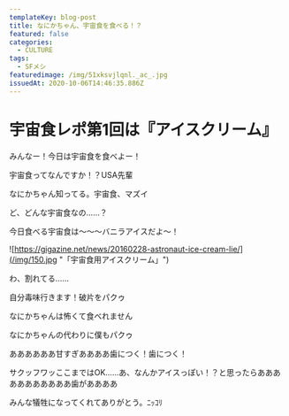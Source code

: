 ```yaml
---
templateKey: blog-post
title: なにかちゃん、宇宙食を食べる！？
featured: false
categories:
  - CULTURE
tags:
  - SFメシ
featuredimage: /img/51xksvjlqnl._ac_.jpg
issuedAt: 2020-10-06T14:46:35.886Z
---
```

# 宇宙食レポ第1回は『アイスクリーム』

<div class="talk-left">
  <div class="usa"></div>
  <div class="serif">
    <p>みんなー！今日は宇宙食を食べよー！</p>
  </div>
</div>

<div class="talk-right">
  <div class="uma"></div>
  <div class="serif">
    <p>宇宙食ってなんですか！？USA先輩</p>
  </div>
</div>

<div class="talk-left">
  <div class="nanika"></div>
  <div class="serif">
    <p>なにかちゃん知ってる。宇宙食、マズイ</p>
  </div>
</div>

<div class="talk-right">
  <div class="robo"></div>
  <div class="serif">
    <p>ど、どんな宇宙食なの……？</p>
  </div>
</div>

<div class="talk-left">
  <div class="usa"></div>
  <div class="serif">
    <p>今日食べる宇宙食は〜〜〜バニラアイスだよ〜！</p>
  </div>
</div>

![https://gigazine.net/news/20160228-astronaut-ice-cream-lie/](/img/150.jpg "「宇宙食用アイスクリーム」")

<div class="talk-left">
  <div class="usa"></div>
  <div class="serif">
    <p>わ、割れてる……</p>
  </div>
</div>

<div class="talk-right">
  <div class="uma"></div>
  <div class="serif">
    <p>自分毒味行きます！破片をパクゥ</p>
  </div>
</div>

<div class="talk-left">
  <div class="nanika"></div>
  <div class="serif">
    <p>なにかちゃんは怖くて食べれません</p>
  </div>
</div>

<div class="talk-right">
  <div class="robo"></div>
  <div class="serif">
    <p>なにかちゃんの代わりに僕もパクゥ</p>
  </div>
</div>

<div class="talk-left">
  <div class="uma"></div>
  <div class="serif">
    <p>ああああああ甘すぎああああ歯につく！歯につく！</p>
  </div>
</div>

<div class="talk-right">
  <div class="robo"></div>
  <div class="serif">
    <p>サクッフワッここまではOK……あ、なんかアイスっぽい！？と思ったらあああああああああああ歯がああああ</p>
  </div>
</div>

<div class="talk-left">
  <div class="nanika"></div>
  <div class="serif">
    <p>みんな犠牲になってくれてありがとう。ﾆｯｺﾘ</p>
  </div>
</div>